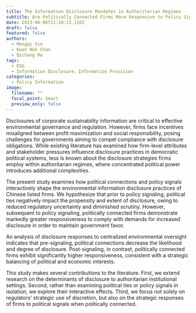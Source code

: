 ```yaml
---
title: The Information Disclosure Mandates in Authoritarian Regimes
subtitle: Are Politically Connected Firms More Responsive to Policy Signal?
date: 2023-06-06T11:10:13.116Z
draft: false
featured: false
authors:
  - Mengqi Xie
  - Kwan Nok Chan
  - Qichang Ma
tags:
  - ESG
  - Information Disclosure，Information Provision
categories:
  - Policy Information
image:
  filename: ""
  focal_point: Smart
  preview_only: false
---
```

Disclosures of corporate sustainability information are critical to effective environmental governance and regulation. However, firms face incentives misaligned between profit maximization and social responsibility, posing challenges for governments aiming to compel compliance with disclosure obligations. While existing literature has examined how firm-level attributes and stakeholder pressures influence disclosure practices in democratic political systems, less is known about the disclosure strategies firms employ within authoritarian regimes, where concentrated political power introduces additional complexities. 

The present study examines how political connections and policy signals interactively shape the environmental information disclosure practices of Chinese listed firms. We hypothesize that prior to policy signaling, political ties negatively impact the propensity and extent of disclosure, owing to reduced regulatory uncertainty and diminished scrutiny. However, subsequent to policy signaling, politically connected firms demonstrate markedly greater responsiveness to comply with demands for increased disclosure in order to maintain government favor. 

An analysis of disclosure responses to centralized environmental oversight indicates that pre-signaling, political connections decrease the likelihood and degree of disclosure. Post-signaling, in contrast, politically connected firms exhibit significantly higher responsiveness, consistent with a strategic balancing of political and economic interests.

This study makes several contributions to the literature. First, we extend research on the determinants of disclosure to authoritarian institutional settings. Second, rather than examining political ties or policy signals in isolation, we explore their interactive effects. Third, we focus not solely on regulators’ strategic use of discretion, but also on the strategic responses of firms to political signals when politically connected.